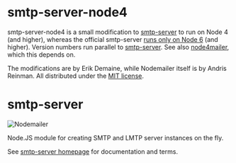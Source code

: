 # smtp-server-node4

smtp-server-node4 is a small modification to
[smtp-server](https://nodemailer.com/extras/smtp-server/)
to run on Node 4 (and higher), whereas the official
smtp-server [runs only on Node 6](https://nodemailer.com/about/#requirements)
(and higher).
Version numbers run parallel to
[smtp-server](https://www.npmjs.com/package/smtp-server).
See also [node4mailer](https://github.com/edemaine/node4mailer),
which this depends on.

The modifications are by Erik Demaine, while Nodemailer itself
is by Andris Reinman.  All distributed under the [MIT license](./LICENSE).

# smtp-server

![Nodemailer](https://raw.githubusercontent.com/nodemailer/nodemailer/master/assets/nm_logo_200x136.png)

Node.JS module for creating SMTP and LMTP server instances on the fly.

See [smtp-server homepage](https://nodemailer.com/extras/smtp-server/) for documentation and terms.
